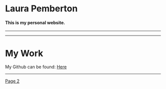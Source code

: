 # Laura Pemberton
#### This is my personal website.


<hr>


<hr>

# My Work
My Github can be found:
<a href="https://github.com/LauraIsCool">Here</a>

<hr>

<a href="aboutme.html">Page 2</a>
